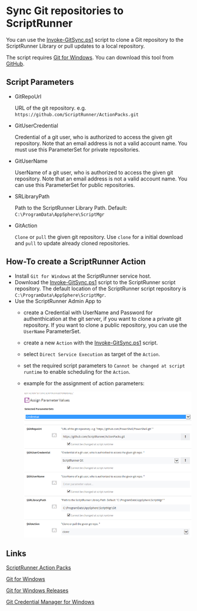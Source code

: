 # Sync Git repositories to ScriptRunner

You can use the [Invoke-GitSync.ps1](./Invoke-GitSync.ps1) script to clone a Git repository to the ScriptRunner Library or pull updates to a local repository.

The script requires [Git for Windows](https://git-for-windows.github.io). You can download this tool from [GitHub](https://github.com/git-for-windows/git/releases).

## Script Parameters

- GitRepoUrl

    URL of the git repository. e.g. `https://github.com/ScriptRunner/ActionPacks.git`

- GitUserCredential

    Credential of a git user, who is authorized to access the given git repository. Note that an email address is not a valid account name. You must use this ParameterSet for private repositories.

- GitUserName

    UserName of a git user, who is authorized to access the given git repository. Note that an email address is not a valid account name. You can use this ParameterSet for public repositories.

- SRLibraryPath

    Path to the ScriptRunner Library Path.
    Default: `C:\ProgramData\AppSphere\ScriptMgr`

- GitAction

    `Clone` or `pull` the given git repository. Use `clone` for a initial download and `pull` to update already cloned repositories.

## How-To create a ScriptRunner Action

- Install `Git for Windows` at the ScriptRunner service host.
- Download the [Invoke-GitSync.ps1](./Invoke-GitSync.ps1) script to the ScriptRunner script repository. The default location of the ScriptRunner script repository is `C:\ProgramData\AppSphere\ScriptMgr`.
- Use the ScriptRunner Admin App to
  - create a Credential with UserName and Password for authenthication at the git server, if you want to clone a private git repository. If you want to clone a public repository, you can use the `UserName` ParameterSet.
  - create a new `Action` with the [Invoke-GitSync.ps1](./Invoke-GitSync.ps1) script.
  - select `Direct Service Execution` as target of the `Action`.
  - set the required script parameters to `Cannot be changed at script runtime` to enable scheduling for the `Action`.
  - example for the assignment of action parameters:

    ![How-To set Action parameters](./images/Invoke-GitSync_ActionParameters.png)

## Links
[ScriptRunner Action Packs](https://www.scriptrunner.com/action-packs)

[Git for Windows](https://git-for-windows.github.io)

[Git for Windows Releases](https://github.com/git-for-windows/git/releases)

[Git Credential Manager for Windows](https://github.com/Microsoft/Git-Credential-Manager-for-Windows)
